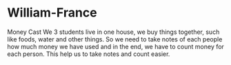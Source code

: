 # William-France
Money Cast
We 3 students live in one house, we buy things together,
such like foods, water and other things. So we need to
take notes of each people how much money we have used
and in the end, we have to count money for each person.
This help us to take notes and count easier.
